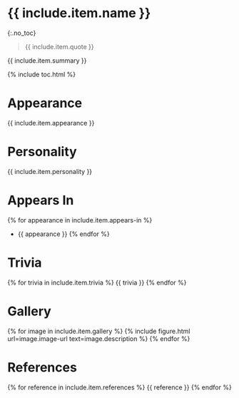 # {{ include.item.name }}
{:.no_toc}

> {{ include.item.quote }}

{{ include.item.summary }}

{% include toc.html %}

# Appearance
{{ include.item.appearance }}

# Personality
{{ include.item.personality }}

# Appears In
{% for appearance in include.item.appears-in %}
  * {{ appearance }}
{% endfor %}

# Trivia
{% for trivia in include.item.trivia %}
  {{ trivia }}
{% endfor %}

# Gallery
{% for image in include.item.gallery %}
  {% include figure.html url=image.image-url text=image.description %}
{% endfor %}

# References
{% for reference in include.item.references %}
  {{ reference }}
{% endfor %}
